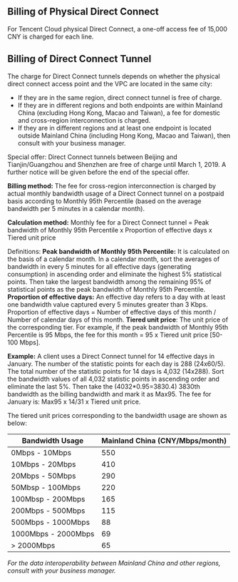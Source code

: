 ## Billing of Physical Direct Connect
For Tencent Cloud physical Direct Connect, a one-off access fee of 15,000 CNY is charged for each line.

## Billing of Direct Connect Tunnel
The charge for Direct Connect tunnels depends on whether the physical direct connect access point and the VPC are located in the same city:

- If they are in the same region, direct connect tunnel is free of charge.
- If they are in different regions and both endpoints are within Mainland China (excluding Hong Kong, Macao and Taiwan), a fee for domestic and cross-region interconnection is charged.
- If they are in different regions and at least one endpoint is located outside Mainland China (including Hong Kong, Macao and Taiwan), then consult with your business manager.

Special offer: Direct Connect tunnels between Beijing and Tianjin/Guangzhou and Shenzhen are free of charge until March 1, 2019. A further notice will be given before the end of the special offer.

**Billing method:** The fee for cross-region interconnection is charged by actual monthly bandwidth usage of a Direct Connect tunnel on a postpaid basis according to Monthly 95th Percentile (based on the average bandwidth per 5 minutes in a calendar month).

**Calculation method:**
Monthly fee for a Direct Connect tunnel = Peak bandwidth of Monthly 95th Percentile x Proportion of effective days x Tiered unit price 

Definitions:
**Peak bandwidth of Monthly 95th Percentile:** It is calculated on the basis of a calendar month. In a calendar month, sort the averages of bandwidth in every 5 minutes for all effective days (generating consumption) in ascending order and eliminate the highest 5% statistical points. Then take the largest bandwidth among the remaining 95% of statistical points as the peak bandwidth of Monthly 95th Percentile.
**Proportion of effective days:** An effective day refers to a day with at least one bandwidth value captured every 5 minutes greater than 3 Kbps. Proportion of effective days = Number of effective days of this month / Number of calendar days of this month.
**Tiered unit price**: The unit price of the corresponding tier. For example, if the peak bandwidth of Monthly 95th Percentile is 95 Mbps, the fee for this month = 95 x Tiered unit price [50-100 Mbps].

**Example:**
A client uses a Direct Connect tunnel for 14 effective days in January. The number of the statistic points for each day is 288 (24x60/5). The total number of the statistic points for 14 days is 4,032 (14x288). Sort the bandwidth values of all 4,032 statistic points in ascending order and eliminate the last 5%. Then take the (4032*0.95=3830.4) 3830th bandwidth as the billing bandwidth and mark it as Max95. The fee for January is: Max95 x 14/31 x Tiered unit price.

The tiered unit prices corresponding to the bandwidth usage are shown as below:

| Bandwidth Usage | Mainland China (CNY/Mbps/month) | 
| ------------------ | ------------ | 
| 0Mbps - 10Mbps     | 550           |
| 10Mbps - 20Mbps     | 410           |
| 20Mbps - 50Mbps   | 290           | 
| 50Mbsp - 100Mbps  | 220            | 
| 100Mbsp - 200Mbps  | 165            |
| 200Mbps - 500Mbps | 115            |
| 500Mbps - 1000Mbps | 88            | 
| 1000Mbps - 2000Mbps | 69            | 
| > 2000Mbps         | 65            | 

*For the data interoperability between Mainland China and other regions, consult with your business manager.*

